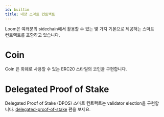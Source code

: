 ```yaml
---
id: builtin
title: 내장 스마트 컨트랙트
---
```

Loom은 여러분의 sidechain에서 활용할 수 있는 몇 가지 기본으로 제공하는 스마트 컨트랙트를 포함하고 있습니다.

# Coin

Coin 은 화폐로 사용할 수 있는 ERC20 스타일의 코인을 구현합니다.

# Delegated Proof of Stake

Delegated Proof of Stake (DPOS) 스마트 컨트랙트는 validator election을 구현합니다. [delegated-proof-of-stake](delegated-proof-of-stake.html) 편을 보세요.